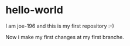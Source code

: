 # hello-world
I am joe-196 and this is my first repository :-)

Now i make my first changes at my first branche.
